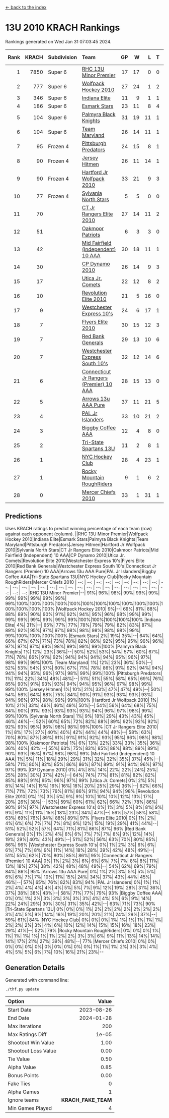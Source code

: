 [<- back to the index](readme.md)
# 13U 2010 KRACH Rankings
Rankings generated on Wed Jan 31 07:03:45 2024.

Rank|KRACH|Subdivision|Team|GP|W|L|T|OTW|OTL|SoS|Exp Wins|Win Diff
---:|---:|:---|:---|---:|---:|---:|---:|---:|---:|---:|---:|---:
1|7850|Super 6|[RHC 13U Minor Premier](https://gamesheetstats.com/seasons/3664/teams/140959/schedule)|17|17|0|0|3|0|83|17.8|-0.0
2|777|Super 6|[Wolfpack Hockey 2010](https://gamesheetstats.com/seasons/3664/teams/140960/schedule)|27|24|1|2|0|1|69|25.9|0.0
3|346|Super 6|[Indiana Elite](https://gamesheetstats.com/seasons/3664/teams/144350/schedule)|11|9|1|1|0|0|65|10.4|0.0
4|186|Super 6|[Esmark Stars](https://gamesheetstats.com/seasons/3664/teams/140972/schedule)|23|11|8|4|0|2|855|13.9|0.0
5|104|Super 6|[Palmyra Black Knights](https://gamesheetstats.com/seasons/3664/teams/140973/schedule)|31|19|11|1|0|0|592|20.4|0.0
6|104|Super 6|[Team Maryland](https://gamesheetstats.com/seasons/3664/teams/140976/schedule)|26|14|11|1|2|0|698|15.4|0.0
7|95|Frozen 4|[Pittsburgh Predators](https://gamesheetstats.com/seasons/3664/teams/140974/schedule)|24|15|8|1|2|0|90|16.4|0.0
8|90|Frozen 4|[Jersey Hitmen](https://gamesheetstats.com/seasons/3664/teams/140961/schedule)|26|11|14|1|3|3|1306|12.4|0.0
9|90|Frozen 4|[Hartford Jr Wolfpack 2010](https://gamesheetstats.com/seasons/3664/teams/140957/schedule)|33|21|9|3|0|2|539|23.4|0.0
10|77|Frozen 4|[Sylvania North Stars](https://gamesheetstats.com/seasons/3664/teams/199817/schedule)|5|5|0|0|0|0|2|5.9|0.0
11|70||[CT Jr Rangers Elite 2010](https://gamesheetstats.com/seasons/3664/teams/140955/schedule)|27|14|11|2|1|1|662|15.9|0.0
12|51||[Oakmoor Patriots](https://gamesheetstats.com/seasons/3664/teams/162748/schedule)|6|3|3|0|0|0|127|3.9|0.0
13|42||[Mid Fairfield (Independent) 10 AAA](https://gamesheetstats.com/seasons/3664/teams/140956/schedule)|30|18|11|1|3|2|89|19.4|0.0
14|30||[CP Dynamo 2010](https://gamesheetstats.com/seasons/3664/teams/140968/schedule)|26|14|9|3|1|2|63|16.4|0.0
15|17||[Utica Jr. Comets](https://gamesheetstats.com/seasons/3664/teams/140970/schedule)|22|12|8|2|2|0|22|13.9|0.0
16|10||[Revolution Elite 2010](https://gamesheetstats.com/seasons/3664/teams/140975/schedule)|21|5|16|0|0|0|480|5.9|0.0
17|9||[Westchester Express 10's](https://gamesheetstats.com/seasons/3664/teams/140967/schedule)|24|6|17|1|0|1|757|7.4|0.0
18|7||[Flyers Elite 2010](https://gamesheetstats.com/seasons/3664/teams/140963/schedule)|30|15|12|3|1|0|15|17.4|0.0
19|7||[Red Bank Generals](https://gamesheetstats.com/seasons/3664/teams/140962/schedule)|29|13|10|6|0|1|13|16.9|0.0
20|7||[Westchester Express South 10's](https://gamesheetstats.com/seasons/3664/teams/140971/schedule)|32|12|14|6|1|2|24|15.9|0.0
21|6||[Connecticut Jr Rangers (Premier) 10 AAA](https://gamesheetstats.com/seasons/3664/teams/140958/schedule)|28|15|13|0|1|0|13|15.9|0.0
22|5||[Arrows 13u AAA Pure](https://gamesheetstats.com/seasons/3664/teams/140965/schedule)|37|11|21|5|1|2|65|14.4|0.0
23|4||[PAL Jr Islanders](https://gamesheetstats.com/seasons/3664/teams/140969/schedule)|33|10|21|2|0|1|31|11.9|0.0
24|3||[Biggby Coffee AAA](https://gamesheetstats.com/seasons/3664/teams/144347/schedule)|12|4|8|0|0|1|77|4.9|0.0
25|2||[Tri-State Spartans 13U](https://gamesheetstats.com/seasons/3664/teams/144349/schedule)|11|2|8|1|1|0|55|3.4|0.0
26|1||[NYC Hockey Club](https://gamesheetstats.com/seasons/3664/teams/140966/schedule)|28|4|23|1|0|1|76|5.4|0.0
27|1||[Rocky Mountain RoughRiders](https://gamesheetstats.com/seasons/3664/teams/144348/schedule)|9|1|6|2|0|0|29|2.9|0.0
28|0||[Mercer Chiefs 2010](https://gamesheetstats.com/seasons/3664/teams/140964/schedule)|33|1|31|1|0|0|15|2.4|0.0

## Predictions
Uses KRACH ratings to predict winning percentage of each team (row) against each opponent (column).
||RHC 13U Minor Premier|Wolfpack Hockey 2010|Indiana Elite|Esmark Stars|Palmyra Black Knights|Team Maryland|Pittsburgh Predators|Jersey Hitmen|Hartford Jr Wolfpack 2010|Sylvania North Stars|CT Jr Rangers Elite 2010|Oakmoor Patriots|Mid Fairfield (Independent) 10 AAA|CP Dynamo 2010|Utica Jr. Comets|Revolution Elite 2010|Westchester Express 10's|Flyers Elite 2010|Red Bank Generals|Westchester Express South 10's|Connecticut Jr Rangers (Premier) 10 AAA|Arrows 13u AAA Pure|PAL Jr Islanders|Biggby Coffee AAA|Tri-State Spartans 13U|NYC Hockey Club|Rocky Mountain RoughRiders|Mercer Chiefs 2010
| --: | --: | --: | --: | --: | --: | --: | --: | --: | --: | --: | --: | --: | --: | --: | --: | --: | --: | --: | --: | --: | --: | --: | --: | --: | --: | --: | --: | --: 
|RHC 13U Minor Premier|--| 91%| 96%| 98%| 99%| 99%| 99%| 99%| 99%| 99%| 99%| 99%| 99%|100%|100%|100%|100%|100%|100%|100%|100%|100%|100%|100%|100%|100%|100%|100%
|Wolfpack Hockey 2010|  9%|--| 69%| 81%| 88%| 88%| 89%| 90%| 90%| 91%| 92%| 94%| 95%| 96%| 98%| 99%| 99%| 99%| 99%| 99%| 99%| 99%| 99%|100%|100%|100%|100%|100%
|Indiana Elite|  4%| 31%|--| 65%| 77%| 77%| 78%| 79%| 79%| 82%| 83%| 87%| 89%| 92%| 95%| 97%| 97%| 98%| 98%| 98%| 98%| 98%| 99%| 99%|100%|100%|100%|100%
|Esmark Stars|  2%| 19%| 35%|--| 64%| 64%| 66%| 67%| 67%| 71%| 73%| 78%| 82%| 86%| 92%| 95%| 95%| 96%| 96%| 97%| 97%| 97%| 98%| 98%| 99%| 99%| 99%|100%
|Palmyra Black Knights|  1%| 12%| 23%| 36%|--| 50%| 52%| 53%| 54%| 57%| 60%| 67%| 71%| 78%| 86%| 91%| 92%| 94%| 94%| 94%| 94%| 95%| 96%| 97%| 98%| 99%| 99%|100%
|Team Maryland|  1%| 12%| 23%| 36%| 50%|--| 52%| 53%| 54%| 57%| 60%| 67%| 71%| 78%| 86%| 91%| 92%| 94%| 94%| 94%| 94%| 95%| 96%| 97%| 98%| 99%| 99%|100%
|Pittsburgh Predators|  1%| 11%| 22%| 34%| 48%| 48%|--| 51%| 51%| 55%| 58%| 65%| 69%| 76%| 85%| 90%| 91%| 93%| 93%| 94%| 94%| 95%| 96%| 97%| 98%| 99%| 99%|100%
|Jersey Hitmen|  1%| 10%| 21%| 33%| 47%| 47%| 49%|--| 50%| 54%| 56%| 64%| 68%| 75%| 84%| 90%| 91%| 93%| 93%| 93%| 93%| 94%| 96%| 97%| 98%| 99%| 99%|100%
|Hartford Jr Wolfpack 2010|  1%| 10%| 21%| 33%| 46%| 46%| 49%| 50%|--| 54%| 56%| 64%| 68%| 75%| 84%| 90%| 91%| 93%| 93%| 93%| 93%| 94%| 96%| 97%| 98%| 99%| 99%|100%
|Sylvania North Stars|  1%|  9%| 18%| 29%| 43%| 43%| 45%| 46%| 46%|--| 52%| 60%| 65%| 72%| 82%| 88%| 89%| 92%| 92%| 92%| 92%| 93%| 95%| 96%| 98%| 98%| 99%|100%
|CT Jr Rangers Elite 2010|  1%|  8%| 17%| 27%| 40%| 40%| 42%| 44%| 44%| 48%|--| 58%| 63%| 70%| 80%| 87%| 89%| 91%| 91%| 91%| 92%| 93%| 95%| 96%| 98%| 98%| 98%|100%
|Oakmoor Patriots|  1%|  6%| 13%| 22%| 33%| 33%| 35%| 36%| 36%| 40%| 42%|--| 55%| 63%| 75%| 83%| 85%| 88%| 88%| 89%| 89%| 90%| 93%| 95%| 97%| 98%| 98%| 99%
|Mid Fairfield (Independent) 10 AAA|  1%|  5%| 11%| 18%| 29%| 29%| 31%| 32%| 32%| 35%| 37%| 45%|--| 58%| 71%| 80%| 82%| 85%| 86%| 86%| 87%| 89%| 91%| 94%| 96%| 97%| 97%| 99%
|CP Dynamo 2010|  0%|  4%|  8%| 14%| 22%| 22%| 24%| 25%| 25%| 28%| 30%| 37%| 42%|--| 64%| 74%| 77%| 81%| 81%| 82%| 82%| 85%| 88%| 91%| 95%| 96%| 97%| 99%
|Utica Jr. Comets|  0%|  2%|  5%|  8%| 14%| 14%| 15%| 16%| 16%| 18%| 20%| 25%| 29%| 36%|--| 62%| 66%| 71%| 71%| 72%| 73%| 76%| 81%| 86%| 91%| 94%| 94%| 98%
|Revolution Elite 2010|  0%|  1%|  3%|  5%|  9%|  9%| 10%| 10%| 10%| 12%| 13%| 17%| 20%| 26%| 38%|--| 53%| 59%| 60%| 61%| 62%| 66%| 72%| 78%| 86%| 90%| 91%| 97%
|Westchester Express 10's|  0%|  1%|  3%|  5%|  8%|  8%|  9%|  9%|  9%| 11%| 11%| 15%| 18%| 23%| 34%| 47%|--| 56%| 57%| 58%| 58%| 63%| 69%| 76%| 84%| 88%| 89%| 97%
|Flyers Elite 2010|  0%|  1%|  2%|  4%|  6%|  6%|  7%|  7%|  7%|  8%|  9%| 12%| 15%| 19%| 29%| 41%| 44%|--| 51%| 52%| 52%| 57%| 64%| 71%| 81%| 86%| 87%| 96%
|Red Bank Generals|  0%|  1%|  2%|  4%|  6%|  6%|  7%|  7%|  7%|  8%|  9%| 12%| 14%| 19%| 29%| 40%| 43%| 49%|--| 51%| 52%| 56%| 63%| 70%| 80%| 85%| 86%| 96%
|Westchester Express South 10's|  0%|  1%|  2%|  3%|  6%|  6%|  6%|  7%|  7%|  8%|  9%| 11%| 14%| 18%| 28%| 39%| 42%| 48%| 49%|--| 51%| 55%| 62%| 70%| 80%| 85%| 86%| 95%
|Connecticut Jr Rangers (Premier) 10 AAA|  0%|  1%|  2%|  3%|  6%|  6%|  6%|  7%|  7%|  8%|  8%| 11%| 13%| 18%| 27%| 38%| 42%| 48%| 48%| 49%|--| 54%| 62%| 69%| 79%| 84%| 86%| 95%
|Arrows 13u AAA Pure|  0%|  1%|  2%|  3%|  5%|  5%|  5%|  6%|  6%|  7%|  7%| 10%| 11%| 15%| 24%| 34%| 37%| 43%| 44%| 45%| 46%|--| 57%| 65%| 76%| 82%| 83%| 94%
|PAL Jr Islanders|  0%|  1%|  1%|  2%|  4%|  4%|  4%|  4%|  4%|  5%|  5%|  7%|  9%| 12%| 19%| 28%| 31%| 36%| 37%| 38%| 38%| 43%|--| 58%| 71%| 77%| 79%| 93%
|Biggby Coffee AAA|  0%|  0%|  1%|  2%|  3%|  3%|  3%|  3%|  3%|  4%|  4%|  5%|  6%|  9%| 14%| 22%| 24%| 29%| 30%| 30%| 31%| 35%| 42%|--| 63%| 71%| 73%| 90%
|Tri-State Spartans 13U|  0%|  0%|  0%|  1%|  2%|  2%|  2%|  2%|  2%|  2%|  2%|  3%|  4%|  5%|  9%| 14%| 16%| 19%| 20%| 20%| 21%| 24%| 29%| 37%|--| 59%| 61%| 84%
|NYC Hockey Club|  0%|  0%|  0%|  1%|  1%|  1%|  1%|  1%|  1%|  2%|  2%|  2%|  3%|  4%|  6%| 10%| 12%| 14%| 15%| 15%| 16%| 18%| 23%| 29%| 41%|--| 52%| 79%
|Rocky Mountain RoughRiders|  0%|  0%|  0%|  1%|  1%|  1%|  1%|  1%|  1%|  1%|  2%|  2%|  3%|  3%|  6%|  9%| 11%| 13%| 14%| 14%| 14%| 17%| 21%| 27%| 39%| 48%|--| 77%
|Mercer Chiefs 2010|  0%|  0%|  0%|  0%|  0%|  0%|  0%|  0%|  0%|  0%|  0%|  1%|  1%|  1%|  2%|  3%|  3%|  4%|  4%|  5%|  5%|  6%|  7%| 10%| 16%| 21%| 23%|--

## Generation Details

Generated with command line:
```
./thf.py update
```

| Option | Value |
| :----- | ----: |
| Start Date | 2023-08-26 |
| End Date | 2024-01-28 |
| Max Iterations | 200 |
| Max Ratings Diff | 1e-05 |
| Shootout Win Value | 1.00 |
| Shootout Loss Value | 0.00 |
| Tie Value | 0.50 |
| Alpha Value | 0.85 |
| Bonus Points | 0.00 |
| Fake Ties | 0 |
| Alpha Games | 1 |
| Ignore teams | __KRACH_FAKE_TEAM__ |
| Min Games Played | 4 |

